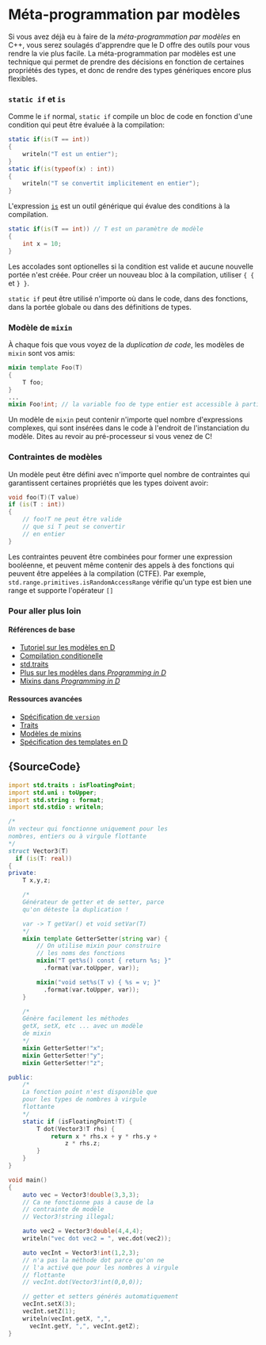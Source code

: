 # Méta-programmation par modèles

Si vous avez déjà eu à faire de la *méta-programmation par modèles* en C++, vous serez soulagés d'apprendre que le D offre des outils pour vous rendre la vie plus facile. La méta-programmation par modèles est une technique qui permet de prendre des décisions en fonction de certaines propriétés des types, et donc de rendre des types génériques encore plus flexibles.

### `static if` et `is`

Comme le `if` normal, `static if` compile un bloc de code en fonction d'une condition qui peut être évaluée à la compilation:

```d
static if(is(T == int))
{
    writeln("T est un entier");
}
static if(is(typeof(x) : int))
{
    writeln("T se convertit implicitement en entier");
}
```

L'expression [`is`](http://wiki.dlang.org/Is_expression) est un outil générique qui évalue des conditions à la compilation.

```d
static if(is(T == int)) // T est un paramètre de modèle
{
    int x = 10;
}
```

Les accolades sont optionelles si la condition est valide et aucune nouvelle portée n'est créée. Pour créer un nouveau bloc à la compilation, utiliser `{ {` et `} }`.

`static if` peut être utilisé n'importe où dans le code, dans des fonctions, dans la portée globale ou dans des définitions de types.

### Modèle de `mixin`

À chaque fois que vous voyez de la *duplication de code*, les modèles de `mixin` sont vos amis:

```d
mixin template Foo(T)
{
    T foo;
}
...
mixin Foo!int; // la variable foo de type entier est accessible à partir d'ici
```

Un modèle de `mixin` peut contenir n'importe quel nombre d'expressions complexes, qui sont insérées dans le code à l'endroit de l'instanciation du modèle. Dites au revoir au pré-processeur si vous venez de C!

### Contraintes de modèles

Un modèle peut être défini avec n'importe quel nombre de contraintes qui garantissent certaines propriétés que les types doivent avoir:

```d
void foo(T)(T value)
if (is(T : int))
{
    // foo!T ne peut être valide
    // que si T peut se convertir
    // en entier
}
```

Les contraintes peuvent être combinées pour former une expression booléenne, et peuvent même contenir des appels à des fonctions qui peuvent être appelées à la compilation (CTFE). Par exemple, `std.range.primitives.isRandomAccessRange` vérifie qu'un type est bien une range et supporte l'opérateur `[]`

### Pour aller plus loin

#### Références de base

- [Tutoriel sur les modèles en D](https://github.com/PhilippeSigaud/D-templates-tutorial)
- [Compilation conditionelle](http://ddili.org/ders/d.en/cond_comp.html)
- [std.traits](https://dlang.org/phobos/std_traits.html)
- [Plus sur les modèles dans  _Programming in D_](http://ddili.org/ders/d.en/templates_more.html)
- [Mixins dans  _Programming in D_](http://ddili.org/ders/d.en/mixin.html)

#### Ressources avancées

- [Spécification de `version`](https://dlang.org/spec/version.html)
- [Traits](https://dlang.org/spec/traits.html)
- [Modèles de mixins](https://dlang.org/spec/template-mixin.html)
- [Spécification des templates en D](https://dlang.org/spec/template.html)

## {SourceCode}

```d
import std.traits : isFloatingPoint;
import std.uni : toUpper;
import std.string : format;
import std.stdio : writeln;

/*
Un vecteur qui fonctionne uniquement pour les
nombres, entiers ou à virgule flottante
*/
struct Vector3(T)
  if (is(T: real))
{
private:
    T x,y,z;

    /*
    Générateur de getter et de setter, parce
    qu'on déteste la duplication !

    var -> T getVar() et void setVar(T)
    */
    mixin template GetterSetter(string var) {
        // On utilise mixin pour construire
        // les noms des fonctions
        mixin("T get%s() const { return %s; }"
          .format(var.toUpper, var));

        mixin("void set%s(T v) { %s = v; }"
          .format(var.toUpper, var));
    }

    /*
    Génère facilement les méthodes 
    getX, setX, etc ... avec un modèle
    de mixin
    */
    mixin GetterSetter!"x";
    mixin GetterSetter!"y";
    mixin GetterSetter!"z";

public:
    /*
    La fonction point n'est disponible que 
    pour les types de nombres à virgule
    flottante
    */
    static if (isFloatingPoint!T) {
        T dot(Vector3!T rhs) {
            return x * rhs.x + y * rhs.y +
                z * rhs.z;
        }
    }
}

void main()
{
    auto vec = Vector3!double(3,3,3);
    // Ca ne fonctionne pas à cause de la
    // contrainte de modèle
    // Vector3!string illegal;

    auto vec2 = Vector3!double(4,4,4);
    writeln("vec dot vec2 = ", vec.dot(vec2));

    auto vecInt = Vector3!int(1,2,3);
    // n'a pas la méthode dot parce qu'on ne 
    // l'a activé que pour les nombres à virgule
    // flottante
    // vecInt.dot(Vector3!int(0,0,0));

    // getter et setters générés automatiquement
    vecInt.setX(3);
    vecInt.setZ(1);
    writeln(vecInt.getX, ",",
      vecInt.getY, ",", vecInt.getZ);
}
```
